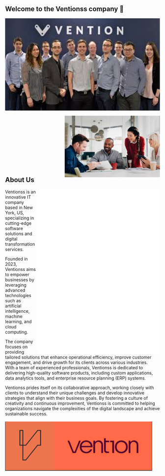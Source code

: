 ## Welcome to the Ventionss company 👋

<img align="center" src="./ventionteam/5.jpg" alt="Metrics" height="300">
<br/><br/>
<!-- <img align="center" src="./ventionteam/3.jpg" alt="Metrics" height="300">
<img align="center" src="./ventionteam/4.jpg" alt="Metrics" height="200"> -->
<img align="right" src="./ventionteam/2.jpg" alt="Metrics" height="200">
<!-- <img align="center" src="./ventionteam/6.jpg" alt="Metrics" width="280" height="200"> -->

<br/><br/><br/><br/><br/><br/><br/><br/><br/>

## About Us
<img align="right" src="./github-metrics.svg" alt="Metrics" width="400">
Ventionss is an innovative IT company based in New York, US, specializing in cutting-edge software solutions and digital transformation services.
<br/>

Founded in 2023, Ventionss aims to empower businesses by leveraging advanced technologies such as artificial intelligence, machine learning, and cloud computing.
<br/>

The company focuses on providing tailored solutions that enhance operational efficiency, improve customer engagement, and drive growth for its clients across various industries. 
<br/>
With a team of experienced professionals, Ventionss is dedicated to delivering high-quality software products, including custom applications, data analytics tools, and enterprise resource planning (ERP) systems.
<br/>

Ventionss prides itself on its collaborative approach, working closely with clients to understand their unique challenges and develop innovative strategies that align with their business goals. By fostering a culture of creativity and continuous improvement, Ventionss is committed to helping organizations navigate the complexities of the digital landscape and achieve sustainable success.
<br/><br/>
<img align="center" src="./ventionteam/9.png" alt="Metrics" height="160">




